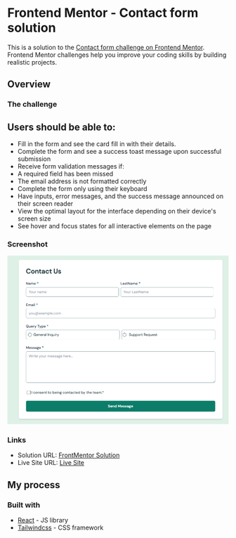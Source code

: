 # Frontend Mentor - Contact form solution

This is a solution to the [Contact form challenge on Frontend Mentor](https://www.frontendmentor.io/challenges/contact-form--G-hYlqKJj). Frontend Mentor challenges help you improve your coding skills by building realistic projects. 



## Overview

### The challenge

## Users should be able to:
- Fill in the form and see the card fill in with their details.
- Complete the form and see a success toast message upon successful submission
- Receive form validation messages if:
- A required field has been missed
- The email address is not formatted correctly
- Complete the form only using their keyboard
- Have inputs, error messages, and the success message announced on their screen reader
- View the optimal layout for the interface depending on their device's screen size
- See hover and focus states for all interactive elements on the page

### Screenshot

![screenshoot](/public/contactFrontmentor.png)


### Links

- Solution URL: [FrontMentor Solution](https://www.frontendmentor.io/solutions/contactform-EB-q1Op7Sr)
- Live Site URL: [Live Site ](https://contactfrontmentor.netlify.app/)

## My process

### Built with

- [React](https://reactjs.org/) - JS library
- [Tailwindcss](https://tailwindcss.com/) - CSS framework 